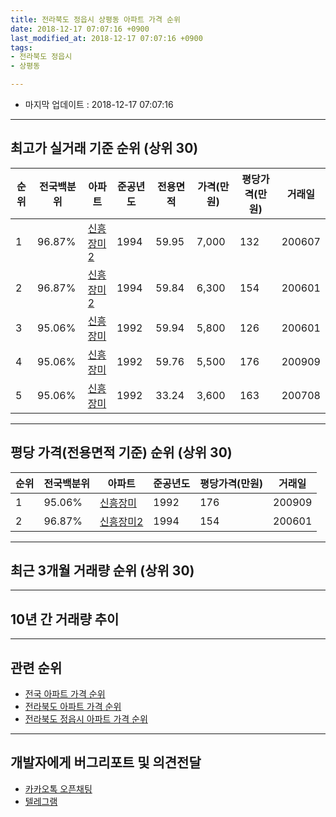 ```yaml
---
title: 전라북도 정읍시 상평동 아파트 가격 순위
date: 2018-12-17 07:07:16 +0900
last_modified_at: 2018-12-17 07:07:16 +0900
tags:
- 전라북도 정읍시
- 상평동

---
```


* 마지막 업데이트 : 2018-12-17 07:07:16

---

## 최고가 실거래 기준 순위 (상위 30)


|순위|전국백분위|아파트|준공년도|전용면적|가격(만원)|평당가격(만원)|거래일|
|---|---|---|---|---|---|---|---|
|1|96.87%|[신흥장미2](https://search.naver.com/search.naver?query=%EC%A0%84%EB%9D%BC%EB%B6%81%EB%8F%84+%EC%A0%95%EC%9D%8D%EC%8B%9C+%EC%83%81%ED%8F%89%EB%8F%99+%EC%8B%A0%ED%9D%A5%EC%9E%A5%EB%AF%B82)|1994|59.95|7,000|132|200607|
|2|96.87%|[신흥장미2](https://search.naver.com/search.naver?query=%EC%A0%84%EB%9D%BC%EB%B6%81%EB%8F%84+%EC%A0%95%EC%9D%8D%EC%8B%9C+%EC%83%81%ED%8F%89%EB%8F%99+%EC%8B%A0%ED%9D%A5%EC%9E%A5%EB%AF%B82)|1994|59.84|6,300|154|200601|
|3|95.06%|[신흥장미](https://search.naver.com/search.naver?query=%EC%A0%84%EB%9D%BC%EB%B6%81%EB%8F%84+%EC%A0%95%EC%9D%8D%EC%8B%9C+%EC%83%81%ED%8F%89%EB%8F%99+%EC%8B%A0%ED%9D%A5%EC%9E%A5%EB%AF%B8)|1992|59.94|5,800|126|200601|
|4|95.06%|[신흥장미](https://search.naver.com/search.naver?query=%EC%A0%84%EB%9D%BC%EB%B6%81%EB%8F%84+%EC%A0%95%EC%9D%8D%EC%8B%9C+%EC%83%81%ED%8F%89%EB%8F%99+%EC%8B%A0%ED%9D%A5%EC%9E%A5%EB%AF%B8)|1992|59.76|5,500|176|200909|
|5|95.06%|[신흥장미](https://search.naver.com/search.naver?query=%EC%A0%84%EB%9D%BC%EB%B6%81%EB%8F%84+%EC%A0%95%EC%9D%8D%EC%8B%9C+%EC%83%81%ED%8F%89%EB%8F%99+%EC%8B%A0%ED%9D%A5%EC%9E%A5%EB%AF%B8)|1992|33.24|3,600|163|200708|


---

## 평당 가격(전용면적 기준) 순위 (상위 30)


|순위|전국백분위|아파트|준공년도|평당가격(만원)|거래일|
|---|---|---|---|---|---|
|1|95.06%|[신흥장미](https://search.naver.com/search.naver?query=%EC%A0%84%EB%9D%BC%EB%B6%81%EB%8F%84+%EC%A0%95%EC%9D%8D%EC%8B%9C+%EC%83%81%ED%8F%89%EB%8F%99+%EC%8B%A0%ED%9D%A5%EC%9E%A5%EB%AF%B8)|1992|176|200909|
|2|96.87%|[신흥장미2](https://search.naver.com/search.naver?query=%EC%A0%84%EB%9D%BC%EB%B6%81%EB%8F%84+%EC%A0%95%EC%9D%8D%EC%8B%9C+%EC%83%81%ED%8F%89%EB%8F%99+%EC%8B%A0%ED%9D%A5%EC%9E%A5%EB%AF%B82)|1994|154|200601|


---

## 최근 3개월 거래량 순위 (상위 30)


<div style="width:100%;">
    <canvas id="deal_count_ranking" height="250"></canvas>
</div>


<script>
new Chart(document.getElementById("deal_count_ranking"), {
    type: 'horizontalBar',
    data: {
        labels: ['신흥장미2', '신흥장미'],
        datasets: [{
            label: '실거래 수',
            data: [2, 1],
            borderColor: "rgba(255, 0, 128, 1)",
            backgroundColor: "rgba(255, 0, 128, 0.5)",
            fill: false,
        }]
    },
    options: {
        responsive: true,
        title: {
            display: true,
            text: '최근 3개월 거래량 순위'
        },
        tooltips: {
            mode: 'index',
            intersect: false,
            callbacks: {
                title: function(tooltipItems, data) {
                    return "실거래 수:";
                },
                label: function(tooltipItem, data) {
                    return data.labels[tooltipItem.index] + ": " + tooltipItem.xLabel;
                }
            }
        },
        hover: {
            mode: 'nearest',
            intersect: true
        },
        scales: {
            xAxes: [{
                display: true,
                scaleLabel: {
                    display: true,
                    labelString: '실거래 수'
                },
                ticks: {
                    suggestedMin: 0,
                }
            }],
            yAxes: [{
                display: true,
                ticks: {
                    autoSkip: false,
                    callback: function(value, index, values) {
                        if (value.length > 15)
                            return value.substr(0, 13) + "...";
                        else
                            return value;
                    }
                },
                scaleLabel: {
                    display: false,
                }
            }]
        }
    }
});

</script>


---

## 10년 간 거래량 추이


<div style="width:100%;">
    <canvas id="deal_progress" height="250"></canvas>
</div>

<script>
new Chart(document.getElementById("deal_progress"), {
    type: 'line',
    data: {
        labels: ['200812','200901','200902','200903','200904','200905','200906','200907','200908','200909','200910','200911','200912','201001','201002','201003','201004','201005','201006','201007','201008','201009','201010','201011','201012','201101','201102','201103','201104','201105','201106','201107','201108','201109','201110','201111','201112','201201','201202','201203','201204','201205','201206','201207','201208','201209','201210','201211','201212','201301','201302','201303','201304','201305','201306','201307','201308','201309','201310','201311','201312','201401','201402','201403','201404','201405','201406','201407','201408','201409','201410','201411','201412','201501','201502','201503','201504','201505','201506','201507','201508','201509','201510','201511','201512','201601','201602','201603','201604','201605','201606','201607','201608','201609','201610','201611','201612','201701','201702','201703','201704','201705','201706','201707','201708','201709','201710','201711','201712','201801','201802','201803','201804','201805','201806','201807','201808','201809','201810','201811','201812'],
        datasets: [{
            label: '실거래 수',
            pointRadius: 1,
            data: [2, 0, 2, 1, 1, 1, 3, 0, 0, 1, 1, 0, 0, 2, 0, 0, 1, 2, 1, 1, 1, 3, 2, 2, 2, 1, 1, 2, 5, 0, 0, 0, 1, 1, 2, 1, 2, 0, 4, 1, 1, 1, 1, 0, 1, 0, 0, 0, 0, 1, 2, 1, 0, 0, 2, 1, 0, 0, 0, 0, 1, 0, 0, 1, 1, 2, 0, 0, 0, 3, 2, 0, 2, 1, 0, 1, 2, 1, 1, 2, 1, 0, 0, 1, 0, 2, 2, 0, 4, 0, 2, 2, 0, 3, 2, 1, 0, 1, 1, 0, 0, 1, 3, 5, 1, 2, 2, 1, 0, 1, 2, 0, 2, 0, 0, 1, 1, 2, 2, 1, 0],
            borderColor: "rgba(255, 201, 14, 1)",
            backgroundColor: "rgba(255, 201, 14, 0.5)",
            fill: true,
        }]
    },
    options: {
        responsive: true,
        title: {
            display: true,
            text: '10년간 거래량 추이'
        },
        tooltips: {
            mode: 'index',
            intersect: false,
        },
        hover: {
            mode: 'nearest',
            intersect: true
        },
        scales: {
            xAxes: [{
                display: true,
                scaleLabel: {
                    display: true,
                    labelString: '년/월'
                }
            }],
            yAxes: [{
                display: true,
                ticks: {
                    suggestedMin: 0,
                },
                scaleLabel: {
                    display: true,
                    labelString: '실거래 수'
                }
            }]
        }
    }
});

</script>


---

## 관련 순위

- [전국 아파트 가격 순위](https://inasie.github.io/apt-ranking/전국)
- [전라북도 아파트 가격 순위](https://inasie.github.io/apt-ranking/전라북도)
- [전라북도 정읍시 아파트 가격 순위](https://inasie.github.io/apt-ranking/전라북도-정읍시)


---

## 개발자에게 버그리포트 및 의견전달

- [카카오톡 오픈채팅](https://open.kakao.com/o/gLJUAP4)
- [텔레그램](https://t.me/inasie)

